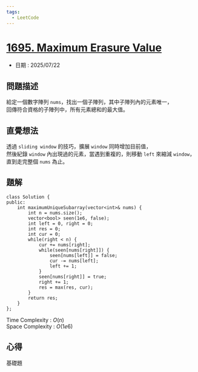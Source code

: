 ```yaml
---
tags:
  - LeetCode
---
```


# [1695. Maximum Erasure Value](https://leetcode.com/problems/maximum-erasure-value/description/)  

+ 日期 : 2025/07/22  

## 問題描述  

給定一個數字陣列 `nums`，找出一個子陣列，其中子陣列內的元素唯一，  
回傳符合資格的子陣列中，所有元素總和的最大值。  

## 直覺想法  

透過 `sliding window` 的技巧，擴展 `window` 同時增加目前值，  
然後紀錄 `window` 內出現過的元素，當遇到重複的，則移動 `left` 來縮減 `window`，  
直到走完整個 `nums` 為止。  

## 題解  

```cpp=
class Solution {
public:
    int maximumUniqueSubarray(vector<int>& nums) {
        int n = nums.size();
        vector<bool> seen(1e6, false);
        int left = 0, right = 0;
        int res = 0;
        int cur = 0;
        while(right < n) {
            cur += nums[right];
            while(seen[nums[right]]) {
                seen[nums[left]] = false;
                cur -= nums[left];
                left += 1;
            }
            seen[nums[right]] = true;
            right += 1;
            res = max(res, cur);
        }
        return res;
    }
};
```

Time Complexity : $O(n)$  
Space Complexity : $O(1e6)$  

## 心得  

基礎題  
